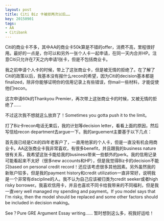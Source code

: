 ```yaml
---
layout: post
title: Citi Biz 卡被拒两次以后……
key: 20150901
tags:
- AA
- Citibank
---
```


Citi的商业卡不多，其中AA的商业卡50k算是不错的offer，消费不高，里程很好用。最好的一点是，你可以和另外一张个人卡一起申请，在同一天内合并HP。注意Citi只允许在7天之内申请1张卡，但是不包括商业卡。

我之前申请个人卡的时候，带上了这张商业卡，但是被无情的拒绝了。在了解了Citi的政策以后，我基本没有报什么recon的希望，因为Citi的decision基本都是finalized，除非你能够证明你的信用记录上有些错误，你mail一些材料，才能促使他们recon。

这次申请60k的Thankyou Premier，再次带上这张商业卡的时候，又被无情的拒绝了……

不过这次我不想就这么放弃了！Sometimes you gotta push it to the limit。

打了Biz卡recon电话无果后，我的计划等decision letter，看看上面的原因，然后写信给recon department去argue一下。我的arguement主要基于以下几点：

首先我已经是Citi的四年老客户了，一直用他家的个人卡，但是一直没有机会用商业卡。AA这张商业卡我非常喜欢，有很多benefit，并且跟我的business nature很有关系，我希望这张卡能给我的business带来一些额外的perk。我的信用记录可能看起来不太好（很多new accounts和HP），但是我觉得Biz卡的decision不能只based on personal credit record！还应该考虑很多其他因素。另外虽然我的新账户较多，但是我的payment history和credit utilization一直非常好，说明我是一个非常有discipline的人。我不认为自己应该被归类为credit seeker或者high risky borrower。我喜欢信用卡，并且也喜欢不同卡给我带来的不同福利，但是我一直very well managed my spending and payment。If you model says that I'm risky, then the model should be replaced and some other factors should be included in decision making。

See？Pure GRE Argument Essay writing……
暂时想到这么多，祝我好运哈！